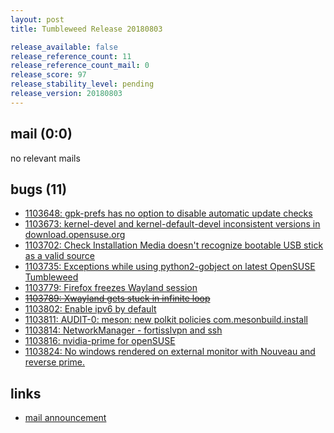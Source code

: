 ```yaml
---
layout: post
title: Tumbleweed Release 20180803

release_available: false
release_reference_count: 11
release_reference_count_mail: 0
release_score: 97
release_stability_level: pending
release_version: 20180803
---
```


## mail (0:0)

no relevant mails

## bugs (11)

<!--more-->

- [1103648: gpk-prefs has no option to disable automatic update checks](https://bugzilla.opensuse.org/show_bug.cgi?id=1103648)
- [1103673: kernel-devel and kernel-default-devel inconsistent versions in download.opensuse.org](https://bugzilla.opensuse.org/show_bug.cgi?id=1103673)
- [1103702: Check Installation Media doesn't recognize bootable USB stick as a valid source](https://bugzilla.opensuse.org/show_bug.cgi?id=1103702)
- [1103735: Exceptions while using python2-gobject on latest OpenSUSE Tumbleweed](https://bugzilla.opensuse.org/show_bug.cgi?id=1103735)
- [1103779: Firefox freezes Wayland session](https://bugzilla.opensuse.org/show_bug.cgi?id=1103779)
- ~~[1103789: Xwayland gets stuck in infinite loop](https://bugzilla.opensuse.org/show_bug.cgi?id=1103789)~~
- [1103802: Enable ipv6 by default](https://bugzilla.opensuse.org/show_bug.cgi?id=1103802)
- [1103811: AUDIT-0: meson: new polkit policies com.mesonbuild.install](https://bugzilla.opensuse.org/show_bug.cgi?id=1103811)
- [1103814: NetworkManager  - fortisslvpn and ssh](https://bugzilla.opensuse.org/show_bug.cgi?id=1103814)
- [1103816: nvidia-prime for openSUSE](https://bugzilla.opensuse.org/show_bug.cgi?id=1103816)
- [1103824: No windows rendered on external monitor with Nouveau and reverse prime.](https://bugzilla.opensuse.org/show_bug.cgi?id=1103824)



## links

- [mail announcement](https://lists.opensuse.org/opensuse-factory/2018-08/msg00103.html)
